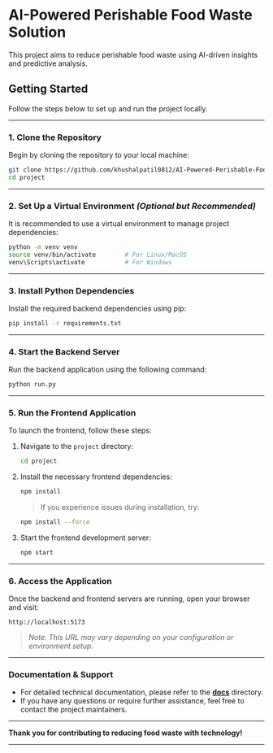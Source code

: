 # **AI-Powered Perishable Food Waste Solution**

This project aims to reduce perishable food waste using AI-driven insights and predictive analysis.

## **Getting Started**

Follow the steps below to set up and run the project locally.

---

### **1. Clone the Repository**

Begin by cloning the repository to your local machine:

```bash
git clone https://github.com/khushalpatil0812/AI-Powered-Perishable-Food-Waste-Solution
cd project
```

---

### **2. Set Up a Virtual Environment** *(Optional but Recommended)*

It is recommended to use a virtual environment to manage project dependencies:

```bash
python -m venv venv
source venv/bin/activate        # For Linux/MacOS
venv\Scripts\activate           # For Windows
```

---

### **3. Install Python Dependencies**

Install the required backend dependencies using pip:

```bash
pip install -r requirements.txt
```

---

### **4. Start the Backend Server**

Run the backend application using the following command:

```bash
python run.py
```

---

### **5. Run the Frontend Application**

To launch the frontend, follow these steps:

1. Navigate to the `project` directory:

   ```bash
   cd project
   ```

2. Install the necessary frontend dependencies:

   ```bash
   npm install
   ```

   > If you experience issues during installation, try:

   ```bash
   npm install --force
   ```

3. Start the frontend development server:

   ```bash
   npm start
   ```

---

### **6. Access the Application**

Once the backend and frontend servers are running, open your browser and visit:

```
http://localhost:5173
```

> *Note: This URL may vary depending on your configuration or environment setup.*

---

### **Documentation & Support**

* For detailed technical documentation, please refer to the [**docs**](./docs/) directory.
* If you have any questions or require further assistance, feel free to contact the project maintainers.

---

**Thank you for contributing to reducing food waste with technology!**

---
